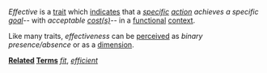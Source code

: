 *Effective* is a [trait](https://github.com/gcassel/Modular-Organization-Terminology/blob/master/terms/trait.md) which [indicates](https://github.com/gcassel/Modular-Organization-Terminology/blob/master/terms/indicate.md) that a *[specific](https://github.com/gcassel/Modular-Organization-Terminology/blob/master/terms/specific.md) [action](https://github.com/gcassel/Modular-Organization-Terminology/blob/master/terms/action.md) achieves a specific [goal](https://github.com/gcassel/Modular-Organization-Terminology/blob/master/terms/goal.md)*-- with *acceptable [cost(s)](https://github.com/gcassel/Modular-Organization-Terminology/blob/master/terms/cost.md)*-- in a [functional](https://github.com/gcassel/Modular-Organization-Terminology/blob/master/terms/function.md) [context](https://github.com/gcassel/Modular-Organization-Terminology/blob/master/terms/context.md).  
		
Like many traits, *effectiveness* can be [perceived](https://github.com/gcassel/Modular-Organization-Terminology/blob/master/terms/perceive.md) as *binary presence/absence* or as a [dimension](https://github.com/gcassel/Modular-Organization-Terminology/blob/master/terms/dimension.md).
		
**[Related](https://github.com/gcassel/Modular-Organization-Terminology/blob/master/terms/relationship.md) [Terms](https://github.com/gcassel/Modular-Organization-Terminology/blob/master/terms/term.md)** *[fit](https://github.com/gcassel/Modular-Organization-Terminology/blob/master/terms/fit.md)*, *[efficient](https://github.com/gcassel/Modular-Organization-Terminology/blob/master/terms/efficient.md)*
